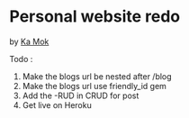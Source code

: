 # Personal website redo

by [Ka Mok](http://heykamok.com)

Todo :
 1. Make the blogs url be nested after /blog
 2. Make the blogs url use friendly_id gem 
 3. Add the -RUD in CRUD for post
 4. Get live on Heroku

